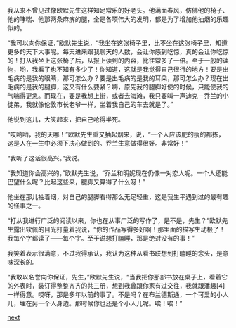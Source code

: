 
我从来不曾见过像欧默先生这样知足常乐的好老头。他满面春风，仿佛他的椅子、他的哮喘、他那两条麻痹的腿，全是各项伟大的发明，都是为了增加他抽烟的乐趣似的。

“我可以向你保证，”欧默先生说，“我坐在这张椅子里，比不坐在这张椅子里，知道更多的天下大事呢。每天进来跟我聊天的人数，会让你感到吃惊，真的会让你吃惊的！打从我坐上这张椅子后，从报上读到的内容，比往常多了一倍。至于一般的读物，哟，我看了也不知有多少了！你知道，这就是我觉得自己很行的地方！要是出毛病的是我的眼睛，那可怎么办？要是出毛病的是我的耳朵，那可怎么办？现在出毛病的是我的腿脚，这又有什么要紧？嗨，原先我的腿脚好使的时候，只能使我的气喘得更急。而现在，要是我想上街，或者去海滩，我只要叫一声迪克－乔兰的小徒弟，我就像伦敦市长老爷一样，坐着我自己的车去就是了。”

他说到这儿，大笑起来，把自己呛得半死。

“哎哟哟，我的天哪！”欧默先生重又抽起烟来，说，“一个人应该肥的瘦的都拣，这是人在一生中必须下决心做到的。乔兰生意做得很好。非常好！”

“我听了这话很高兴。”我说。

“我知道你会高兴的，”欧默先生说，“乔兰和明妮现在仍像一对恋人呢。一个人还能巴望什么呢？比起这些来，腿脚又算得了什么呀！”

他坐在那儿抽着烟，对自己的腿脚看得那么无足轻重，这是我生平遇到过的最有趣的怪事之一。

“打从我进行广泛的阅读以来，你也在从事广泛的写作了，是不是，先生？”欧默先生露出钦佩的目光打量着我说，“你的作品写得多好啊！那里面的描写生动极了！我每个字都读了——每个字。至于说想打瞌睡，那是绝对没有的事！”

我笑着表示很满意，不过我得承认，我认为这种从看书联想到打瞌睡的念头，是意味深长的。

“我敢以名誉向你保证，先生，”欧默先生说，“当我把你那部书放在桌子上，看着它的外表时，装订得整整齐齐的共三册，想到我曾跟你家有过交往，我就跟潘趣[4]一样得意。哎呀，那是多年以前的事了。不是吗？在布兰德斯通，一个可爱的小人儿，埋在另一个人身边。那时候你也还是个小人儿呢。唉！唉！”

[next](page647)
